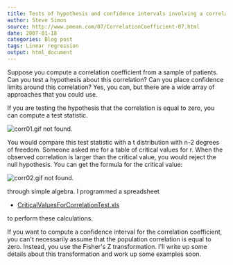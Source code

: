 ```yaml
---
title: Tests of hypothesis and confidence intervals involving a correlation coefficient
author: Steve Simon
source: http://www.pmean.com/07/CorrelationCoefficient-07.html
date: 2007-01-18
categories: Blog post
tags: Linear regression
output: html_document
---
```


Suppose you compute a correlation coefficient from a sample of
patients. Can you test a hypothesis about this correlation? Can you
place confidence limits around this correlation? Yes, you can, but
there are a wide array of approaches that you could use.

<!---More--->

If you are testing the hypothesis that the correlation is equal to
zero, you can compute a test statistic.

![corr01.gif not found.](http://www.pmean.com/images/images/07/CorrelationCoefficient-0701.png)

You would compare this test statistic with a t distribution with n-2
degrees of freedom. Someone asked me for a table of critical values
for r. When the observed correlation is larger than the critical
value, you would reject the null hypothesis. You can get the formula
for the critical value:

![corr02.gif not found.](http://www.pmean.com/images/images/07/CorrelationCoefficient-0702.png)

through simple algebra. I programmed a spreadsheet

-   [CriticalValuesForCorrelationTest.xls](../00files/CriticalValuesForCorrelationTest.xls)

to perform these calculations.

If you want to compute a confidence interval for the correlation
coefficient, you can't necessarily assume that the population
correlation is equal to zero. Instead, you use the Fisher's Z
transformation. I'll write up some details about this transformation
and work up some examples soon.
